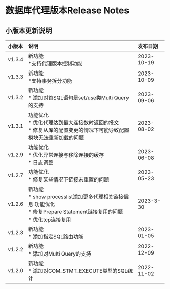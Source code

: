 # 数据库代理版本Release Notes

## 小版本更新说明


| 小版本 | 说明 | 发布日期 | 
|:---|:---|:---|
| v1.3.4 | 新功能 <br> *支持代理版本控制功能 | 2023-10-19 |
| v1.3.3 | 新功能 <br> *支持事务拆分功能 | 2023-10-09 |
| v1.3.2 | 新功能 <br> * 添加对首SQL语句是set/use类Multi Query的支持 | 2023-09-06 |
| v1.3.1 | 功能优化 <br> * 优化代理达到最大连接数时返回的报文 <br> * 修复从库的配置变更的情况下可能导致配置模块无法重新加载的问题 |  2023-08-02|
| v1.2.9 | 功能优化 <br> * 优化异常连接与移除连接的缓存 <br> * 日志调整 | 2023-06-08 |
| v1.2.7 | 功能优化 <br> * 修复某些情况下链接未重置的问题 | 2023-05-23 |
| v1.2.6 | 新功能 <br> * show processlist添加更多代理相关链接信息 功能优化 <br> * 修复Prepare Statement链接复用的问题  <br> * 优化tcp连接复用 | 2023-3-30 |
| v1.2.3 | 新功能 <br> * 添加指定SQL路由功能| 2023-01-05| 
| v1.2.2 | 新功能 <br> * 添加对Multi Query的支持 | 2022-12-09 | 
| v1.2.0 | 新功能 <br> * 添加对COM_STMT_EXECUTE类型的SQL统计 | 2022-11-02 |






